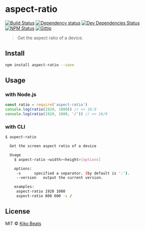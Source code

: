 # aspect-ratio

[![Build Status](http://img.shields.io/travis/Kikobeats/aspect-ratio/master.svg?style=flat)](https://travis-ci.org/Kikobeats/aspect-ratio)
[![Dependency status](http://img.shields.io/david/Kikobeats/aspect-ratio.svg?style=flat)](https://david-dm.org/Kikobeats/aspect-ratio)
[![Dev Dependencies Status](http://img.shields.io/david/dev/Kikobeats/aspect-ratio.svg?style=flat)](https://david-dm.org/Kikobeats/aspect-ratio#info=devDependencies)
[![NPM Status](http://img.shields.io/npm/dm/aspect-ratio.svg?style=flat)](https://www.npmjs.org/package/aspect-ratio)
[![Gittip](http://img.shields.io/gittip/Kikobeats.svg?style=flat)](https://www.gittip.com/Kikobeats/)

> Get the aspect ratio of a device.

## Install

```bash
npm install aspect-ratio --save
```

## Usage

### with Node.js

```js
const ratio = require('aspect-ratio')
console.log(ratio(1920, 1080)) // => 16:9
console.log(ratio(1920, 1080, '/')) // => 16/9
```

### with CLI

```bash
$ aspect-ratio

  Get the screen aspect ratio of a device

  Usage
    $ aspect-ratio <width><height>[options]

    options:
  	 -s	     specified a separator. (by default is ':').
  	 --version   output the current version.

    examples:
  	 aspect-ratio 1920 1080
  	 aspect-ratio 800 600 -s /
```

## License

MIT © [Kiko Beats](http://www.kikobeats.com)

